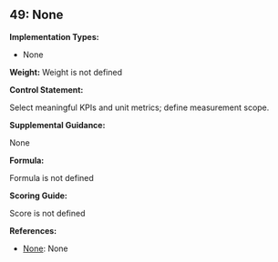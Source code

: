 ## 49: None

**Implementation Types:**
 
- None

**Weight:** Weight is not defined

**Control Statement:**

Select meaningful KPIs and unit metrics; define measurement scope.

**Supplemental Guidance:**

None

**Formula:**

Formula is not defined

**Scoring Guide:**

Score is not defined

**References:**

- [None](None): None